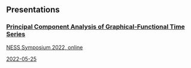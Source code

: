 ## Presentations

<a href="https://tan-jianbin.github.io/talk-abstract/NESS.md">
  <div class="pub-row">
    <div class="pub-text">
      <h3>Principal Component Analysis of Graphical-Functional Time Series</h3>
      <p>NESS Symposium 2022, online</p>
      <p>2022-05-25</p>
    </div>
  </div>

